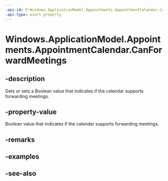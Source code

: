 ```yaml
---
-api-id: P:Windows.ApplicationModel.Appointments.AppointmentCalendar.CanForwardMeetings
-api-type: winrt property
---
```


<!-- Property syntax
public bool CanForwardMeetings { get;  set; }
-->

# Windows.ApplicationModel.Appointments.AppointmentCalendar.CanForwardMeetings

## -description
Gets or sets a Boolean value that indicates if the calendar supports forwarding meetings.

## -property-value
Boolean value that indicates if the calendar supports forwarding meetings.

## -remarks

## -examples

## -see-also
